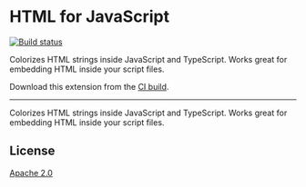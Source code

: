 # HTML for JavaScript

[![Build status](https://ci.appveyor.com/api/projects/status/ut93vejtms4dye73?svg=true)](https://ci.appveyor.com/project/madskristensen/htmlforjavascript)

Colorizes HTML strings inside JavaScript and TypeScript. Works great for embedding HTML inside your script files.

Download this extension from the [CI build](https://www.vsixgallery.com/extension/ManifestTaskRunner.642e7f23-01f4-4f30-8c57-815b72cef483).

-----------------------------------------

Colorizes HTML strings inside JavaScript and TypeScript. Works great for embedding HTML inside your script files.

<!-- Add screenshot -->

## License
[Apache 2.0](LICENSE)
